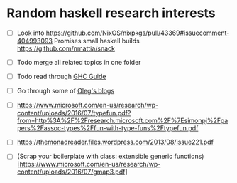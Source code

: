 # Random haskell research interests

- [ ] Look into https://github.com/NixOS/nixpkgs/pull/43369#issuecomment-404993093 Promises small haskell builds
https://github.com/nmattia/snack

- [ ] Todo merge all related topics in one folder
- [ ] Todo read through [GHC Guide](https://downloads.haskell.org/%7Eghc/latest/docs/html/users_guide/glasgow_exts.html#equality-constraints)
- [ ] Go through some of [Oleg's blogs](http://oleg.fi/)
- [ ] https://www.microsoft.com/en-us/research/wp-content/uploads/2016/07/typefun.pdf?from=http%3A%2F%2Fresearch.microsoft.com%2F%7Esimonpj%2Fpapers%2Fassoc-types%2Ffun-with-type-funs%2Ftypefun.pdf
- [ ] https://themonadreader.files.wordpress.com/2013/08/issue221.pdf
- [ ] (Scrap your boilerplate with class:
extensible generic functions)[https://www.microsoft.com/en-us/research/wp-content/uploads/2016/07/gmap3.pdf]